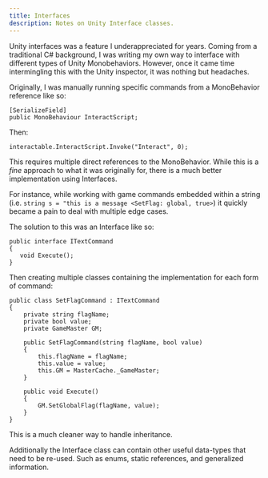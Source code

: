 ```yaml
---
title: Interfaces
description: Notes on Unity Interface classes.
---
```

Unity interfaces was a feature I underappreciated for years. Coming from a traditional C# background, I was writing my own way to interface with different types of Unity Monobehaviors. However, once it came time intermingling this with the Unity inspector, it was nothing but headaches. 

Originally, I was manually running specific commands from a MonoBehavior reference like so:
```
[SerializeField]
public MonoBehaviour InteractScript;
```

Then:

`interactable.InteractScript.Invoke("Interact", 0);`

This requires multiple direct references to the MonoBehavior. While this is a *fine* approach to what it was originally for, there is a much better implementation using Interfaces.

For instance, while working with game commands embedded within a string (i.e. `string s = "this is a message <SetFlag: global, true>`) it quickly became a pain to deal with multiple edge cases.

The solution to this was an Interface like so:

```
public interface ITextCommand
{
   void Execute();
}
```
Then creating multiple classes containing the implementation for each form of command:
```
public class SetFlagCommand : ITextCommand
{
    private string flagName;
    private bool value;
    private GameMaster GM;

    public SetFlagCommand(string flagName, bool value)
    {
        this.flagName = flagName;
        this.value = value;
        this.GM = MasterCache._GameMaster;
    }

    public void Execute()
    {
        GM.SetGlobalFlag(flagName, value);
    }
}
```

This is a much cleaner way to handle inheritance.

Additionally the Interface class can contain other useful data-types that need to be re-used. Such as enums, static references, and generalized information.